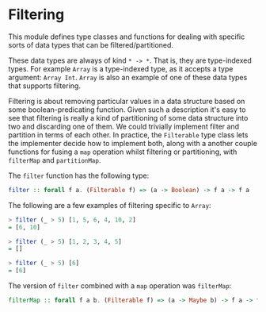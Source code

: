 
# Filtering

This module defines type classes and functions for dealing with specific sorts of
data types that can be filtered/partitioned.

These data types are always of kind `* -> *`.  That is, they are type-indexed
types.  For example `Array` is a type-indexed type, as it accepts a type
argument: `Array Int`.  `Array` is also an example of one of these data types
that supports filtering.

Filtering is about removing particular values in a data structure based on some
boolean-predicating function.  Given such a description it's easy to see that
filtering is really a kind of partitioning of some data structure into two
and discarding one of them.  We could trivially implement filter and partition
in terms of each other.  In practice, the `Filterable` type class lets the
implementer decide how to implement both, along with a another couple functions
for fusing a `map` operation whilst filtering or partitioning, with `filterMap`
and `partitionMap`.

The `filter` function has the following type:

```purescript
filter :: forall f a. (Filterable f) => (a -> Boolean) -> f a -> f a
```

The following are a few examples of filtering specific to `Array`:

```purescript
> filter (_ > 5) [1, 5, 6, 4, 10, 2]
= [6, 10]

> filter (_ > 5) [1, 2, 3, 4, 5]
= []

> filter (_ > 5) [6]
= [6]
```

The version of `filter` combined with a `map` operation was `filterMap`:

```purescript
filterMap :: forall f a b. (Filterable f) => (a -> Maybe b) -> f a -> f b
```

